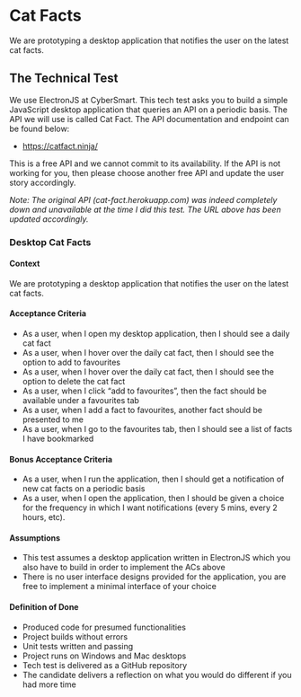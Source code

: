 # Cat Facts

We are prototyping a desktop application that notifies the user on the latest cat facts.

## The Technical Test

We use ElectronJS at CyberSmart. This tech test asks you to build a simple
JavaScript desktop application that queries an API on a periodic basis. The API
we will use is called Cat Fact. The API documentation and endpoint can be found
below:

- https://catfact.ninja/

This is a free API and we cannot commit to its availability. If the API is not
working for you, then please choose another free API and update the user story
accordingly.

_Note: The original API (cat-fact.herokuapp.com) was indeed completely down and
unavailable at the time I did this test. The URL above has been updated
accordingly._

### Desktop Cat Facts

#### Context
We are prototyping a desktop application that notifies the user on the latest
cat facts.

#### Acceptance Criteria
- As a user, when I open my desktop application, then I should see a daily cat
  fact
- As a user, when I hover over the daily cat fact, then I should see the option to add to favourites
- As a user, when I hover over the daily cat fact, then I should see the option
  to delete the cat fact
- As a user, when I click “add to favourites”, then the fact should be available
  under a favourites tab
- As a user, when I add a fact to favourites, another fact should be presented
  to me
- As a user, when I go to the favourites tab, then I should see a list of facts
  I have bookmarked

#### Bonus Acceptance Criteria
- As a user, when I run the application, then I should get a notification of new
  cat facts on a periodic basis
- As a user, when I open the application, then I should be given a choice for
  the frequency in which I want notifications (every 5 mins, every 2 hours,
  etc).

#### Assumptions
- This test assumes a desktop application written in ElectronJS which you also
  have to build in order to implement the ACs above
- There is no user interface designs provided for the application, you are free
  to implement a minimal interface of your choice

#### Definition of Done
- Produced code for presumed functionalities
- Project builds without errors
- Unit tests written and passing
- Project runs on Windows and Mac desktops
- Tech test is delivered as a GitHub repository
- The candidate delivers a reflection on what you would do different if you had
  more time
